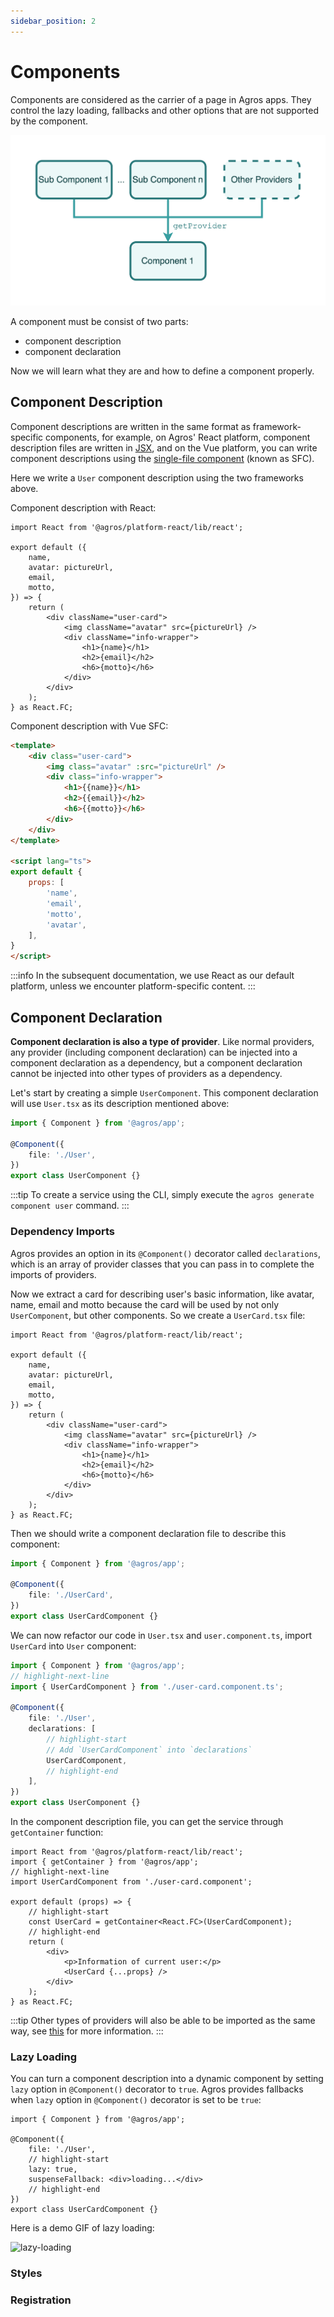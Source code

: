 ```yaml
---
sidebar_position: 2
---
```


# Components

Components are considered as the carrier of a page in Agros apps. They control the lazy loading, fallbacks and other options that are not supported by the component.

![components](/img/components.png)

A component must be consist of two parts:

- component description
- component declaration

Now we will learn what they are and how to define a component properly.

## Component Description

Component descriptions are written in the same format as framework-specific components, for example, on Agros' React platform, component description files are written in [JSX](https://reactjs.org/docs/introducing-jsx.html#gatsby-focus-wrapper), and on the Vue platform, you can write component descriptions using the [single-file component](https://vuejs.org/guide/scaling-up/sfc.html) (known as SFC).

Here we write a `User` component description using the two frameworks above.

Component description with React:

```tsx title=User.tsx
import React from '@agros/platform-react/lib/react';

export default ({
    name,
    avatar: pictureUrl,
    email,
    motto,
}) => {
    return (
        <div className="user-card">
            <img className="avatar" src={pictureUrl} />
            <div className="info-wrapper">
                <h1>{name}</h1>
                <h2>{email}</h2>
                <h6>{motto}</h6>
            </div>
        </div>
    );
} as React.FC;
```

Component description with Vue SFC:

```html title=User.vue
<template>
    <div class="user-card">
        <img class="avatar" :src="pictureUrl" />
        <div class="info-wrapper">
            <h1>{{name}}</h1>
            <h2>{{email}}</h2>
            <h6>{{motto}}</h6>
        </div>
    </div>
</template>

<script lang="ts">
export default {
    props: [
        'name',
        'email',
        'motto',
        'avatar',
    ],
}
</script>
```

:::info
In the subsequent documentation, we use React as our default platform, unless we encounter platform-specific content.
:::

## Component Declaration

**Component declaration is also a type of provider**. Like normal providers, any provider (including component declaration) can be injected into a component declaration as a dependency, but a component declaration cannot be injected into other types of providers as a dependency.

Let's start by creating a simple `UserComponent`. This component declaration will use `User.tsx` as its description mentioned above:

```ts title=user.component.ts
import { Component } from '@agros/app';

@Component({
    file: './User',
})
export class UserComponent {}
```

:::tip
To create a service using the CLI, simply execute the `agros generate component user` command.
:::

### Dependency Imports

Agros provides an option in its `@Component()` decorator called `declarations`, which is an array of provider classes that you can pass in to complete the imports of providers.

Now we extract a card for describing user's basic information, like avatar, name, email and motto because the card will be used by not only `UserComponent`, but other components. So we create a `UserCard.tsx` file:

```tsx title=UserCard.tsx
import React from '@agros/platform-react/lib/react';

export default ({
    name,
    avatar: pictureUrl,
    email,
    motto,
}) => {
    return (
        <div className="user-card">
            <img className="avatar" src={pictureUrl} />
            <div className="info-wrapper">
                <h1>{name}</h1>
                <h2>{email}</h2>
                <h6>{motto}</h6>
            </div>
        </div>
    );
} as React.FC;
```

Then we should write a component declaration file to describe this component:

```ts title=user-card.component.ts
import { Component } from '@agros/app';

@Component({
    file: './UserCard',
})
export class UserCardComponent {}
```

We can now refactor our code in `User.tsx` and `user.component.ts`, import `UserCard` into `User` component:

```ts title=user.component.ts
import { Component } from '@agros/app';
// highlight-next-line
import { UserCardComponent } from './user-card.component.ts';

@Component({
    file: './User',
    declarations: [
        // highlight-start
        // Add `UserCardComponent` into `declarations`
        UserCardComponent,
        // highlight-end
    ],
})
export class UserComponent {}
```

In the component description file, you can get the service through `getContainer` function:

```tsx title=User.tsx
import React from '@agros/platform-react/lib/react';
import { getContainer } from '@agros/app';
// highlight-next-line
import UserCardComponent from './user-card.component';

export default (props) => {
    // highlight-start
    const UserCard = getContainer<React.FC>(UserCardComponent);
    // highlight-end
    return (
        <div>
            <p>Information of current user:</p>
            <UserCard {...props} />
        </div>
    );
} as React.FC;
```

:::tip
Other types of providers will also be able to be imported as the same way, see [this](/docs/overview/providers#services) for more information.
:::

### Lazy Loading

You can turn a component description into a dynamic component by setting `lazy` option in `@Component()` decorator to `true`. Agros provides fallbacks when `lazy` option in `@Component()` decorator is set to be `true`:

```tsx title=user.component.tsx
import { Component } from '@agros/app';

@Component({
    file: './User',
    // highlight-start
    lazy: true,
    suspenseFallback: <div>loading...</div>
    // highlight-end
})
export class UserCardComponent {}
```

Here is a demo GIF of lazy loading:

![lazy-loading](/img/component-lazy-load.gif)

### Styles

### Registration
